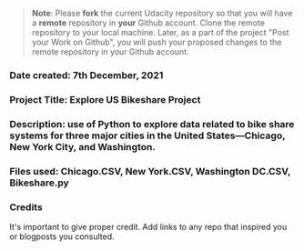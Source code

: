 >**Note**: Please **fork** the current Udacity repository so that you will have a **remote** repository in **your** Github account. Clone the remote repository to your local machine. Later, as a part of the project "Post your Work on Github", you will push your proposed changes to the remote repository in your Github account.

### Date created: 7th December, 2021


### Project Title: Explore US Bikeshare Project

### Description: use of Python to explore data related to bike share systems for three major cities in the United States—Chicago, New York City, and Washington. 

### Files used: Chicago.CSV, New York.CSV, Washington DC.CSV, Bikeshare.py

### Credits
It's important to give proper credit. Add links to any repo that inspired you or blogposts you consulted.

